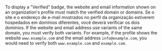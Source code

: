 To display a "Verified" badge, the website and email information shown on an organization's profile must match the verified domain or domains. Se o site e o endereço de e-mail mostrados no perfil da organização estiverem hospedados em domínios diferentes, você deverá verificar os dois domínios. If the website and email address use variants of the same domain, you must verify both variants. For example, if the profile shows the website `www.example.com` and the email address `info@example.com`, you would need to verify both `www.example.com` and `example.com`.